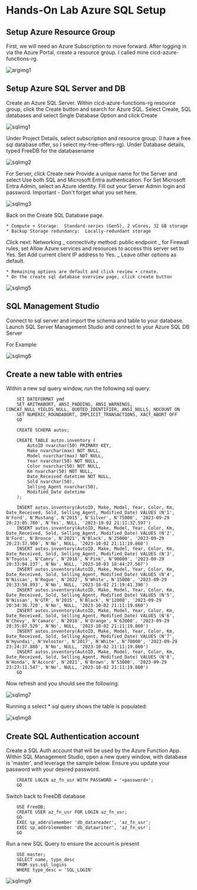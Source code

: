 # Hands-On Lab Azure SQL Setup

## Setup Azure Resource Group

First, we will need an Azure Subscription to move forward.
After logging in via the Azure Portal, create a resource group. I called mine cicd-azure-functions-rg.

![argimg1](../assets/arg1.jpg) 



## Setup Azure SQL Server and DB

Create an Azure SQL Server. Within cicd-azure-functions-rg resource group, click the Create button and search for Azure SQL.
Select Create, SQL databases and select Single Database Option and click Create

![sqlimg1](../assets/sql1.jpg)  


Under Project Details, select subscription and resource group. (I have a free sql database offer, so I select my-free-offers-rg).
Under Database details, typed FreeDB for the databasename

![sqlimg2](../assets/sql2.jpg)  


For Server, click Create new
Provide a unique name for the Server and select Use both SQL and Microsoft Entra authentication.
For Set Microsoft Entra Admin, select an Azure identity.
Fill out your Server Admin login and password. Important - Don't forget what you set here.

![sqlimg3](../assets/sql3.jpg)  


Back on the Create SQL Database page.

    * Compute + Storage:  Standard-series (Gen5), 2 vCores, 32 GB storage
    * Backup Storage redundancy:  Locally-redundant storage


Click next: Networking 
_ connectivity method: public endpoint
_ for Firewall rules, set Allow Azure services and resources to access this server set to Yes. Set Add current client IP address to Yes. 
_ Leave other options as default.

    * Remaining options are default and click review + create.
    * On the create sql database overview page, click create button

![sqlimg5](../assets/sql5.jpg)  


## SQL Management Studio

Connect to sql server and import the schema and table to your database.
Launch SQL Server Management Studio and connect to your Azure SQL DB Server

For Example:

![sqlimg6](../assets/sql6.jpg)  



## Create a new table with entries

Within a new sql query window, run the following sql query:

```
	SET DATEFORMAT ymd
	SET ARITHABORT, ANSI_PADDING, ANSI_WARNINGS, CONCAT_NULL_YIELDS_NULL, QUOTED_IDENTIFIER, ANSI_NULLS, NOCOUNT ON
	SET NUMERIC_ROUNDABORT, IMPLICIT_TRANSACTIONS, XACT_ABORT OFF
	GO

    CREATE SCHEMA autos;

	CREATE TABLE autos.inventory (
	    AutoID nvarchar(50) PRIMARY KEY,
	    Make nvarchar(max) NOT NULL,
	    Model nvarchar(max) NOT NULL,
		Year nvarchar(50) NOT NULL,
		Color nvarchar(50) NOT NULL,
		Km nvarchar(50) NOT NULL,
		Date_Received datetime NOT NULL,
		Sold nvarchar(50),
		Selling_Agent nvarchar(50),
		Modified_Date datetime
    );

    INSERT autos.inventory(AutoID, Make, Model, Year, Color, Km, Date_Received, Sold, Selling_Agent, Modified_Date) VALUES (N'1', N'Ford', N'Mustang', N'2015', N'Silver', N'75000', '2023-09-29 20:23:05.700', N'Yes', NULL, '2023-10-02 21:11:32.597')
    INSERT autos.inventory(AutoID, Make, Model, Year, Color, Km, Date_Received, Sold, Selling_Agent, Modified_Date) VALUES (N'2', N'Ford', N'Bronco', N'2021', N'Black', N'25000', '2023-09-29 20:23:37.900', N'No', NULL, '2023-10-02 21:11:19.860')
    INSERT autos.inventory(AutoID, Make, Model, Year, Color, Km, Date_Received, Sold, Selling_Agent, Modified_Date) VALUES (N'3', N'Toyota', N'Camry', N'2018', N'Pink', N'90000', '2023-09-29 20:33:04.237', N'No', NULL, '2023-10-03 18:44:27.567')
    INSERT autos.inventory(AutoID, Make, Model, Year, Color, Km, Date_Received, Sold, Selling_Agent, Modified_Date) VALUES (N'4', N'Nissan', N'Rogue', N'2022', N'White', N'15000', '2023-09-29 20:33:58.893', N'No', NULL, '2023-10-02 21:19:41.390')
    INSERT autos.inventory(AutoID, Make, Model, Year, Color, Km, Date_Received, Sold, Selling_Agent, Modified_Date) VALUES (N'5', N'Nissan', N'GTR', N'2015', N'Black', N'12000', '2023-09-29 20:34:36.720', N'No', NULL, '2023-10-02 21:11:19.860')
    INSERT autos.inventory(AutoID, Make, Model, Year, Color, Km, Date_Received, Sold, Selling_Agent, Modified_Date) VALUES (N'6', N'Chevy', N'Camaro', N'2018', N'Orange', N'62000', '2023-09-29 20:35:07.520', N'No', NULL, '2023-10-02 21:11:19.860')
    INSERT autos.inventory(AutoID, Make, Model, Year, Color, Km, Date_Received, Sold, Selling_Agent, Modified_Date) VALUES (N'7', N'Hyundai', N'Veloster', N'2017', N'White', N'78000', '2023-09-29 23:24:37.880', N'No', NULL, '2023-10-02 21:11:19.860')
    INSERT autos.inventory(AutoID, Make, Model, Year, Color, Km, Date_Received, Sold, Selling_Agent, Modified_Date) VALUES (N'8', N'Honda', N'Accord', N'2021', N'Brown', N'53000', '2023-09-29 23:27:11.547', N'No', NULL, '2023-10-02 21:11:19.860')
    GO
```

Now refresh and you should see the following:

![sqlimg7](../assets/sql7.jpg)  


Running a select \* sql query shows the table is populated:

![sqlimg8](../assets/sql8.jpg)  


## Create SQL Authentication account

Create a SQL Auth account that will be used by the Azure Function App.
Within SQL Management Studio, open a new query window, with database is 'master', and leverage the sample below.
Ensure you update your password with your desired password.

```
	CREATE LOGIN az_fn_usr WITH PASSWORD = '<password>';
	GO
```

Switch back to FreeDB database
```
    USE FreeDB;
	CREATE USER az_fn_usr FOR LOGIN az_fn_usr;
	GO
	EXEC sp_addrolemember 'db_datareader', 'az_fn_usr';
	EXEC sp_addrolemember 'db_datawriter', 'az_fn_usr';
	GO
```


Run a new SQL Query to ensure the account is present

```
    USE master;
	SELECT name, type_desc
	FROM sys.sql_logins
	WHERE type_desc = 'SQL_LOGIN'

```


![sqlimg9](../assets/sql9.jpg)